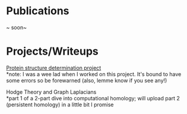 # Publications 
~ soon~

# Projects/Writeups 
[Protein structure determination project](https://guyhwilson.github.io/stuff/cryoEM.pdf)  
*note: I was a wee lad when I worked on this project. It's bound to have some errors so be forewarned (also, lemme know if you see any!)

Hodge Theory and Graph Laplacians  
*part 1 of a 2-part dive into computational homology; will upload part 2 (persistent homology) in a little bit I promise


